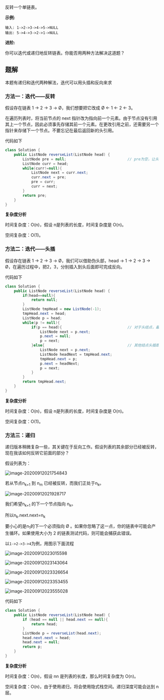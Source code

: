 反转一个单链表。

**示例:**

```
输入: 1->2->3->4->5->NULL
输出: 5->4->3->2->1->NULL
```

**进阶:**

你可以迭代或递归地反转链表。你能否用两种方法解决这道题？



## 题解

本题有递归和迭代两种解法，迭代可以用头插和反向来求

### 方法一：迭代——反转

假设存在链表 1 → 2 → 3 → Ø，我们想要把它改成 Ø ← 1 ← 2 ← 3。

在遍历列表时，将当前节点的 next 指针改为指向前一个元素。由于节点没有引用其上一个节点，因此必须事先存储其前一个元素。在更改引用之前，还需要另一个指针来存储下一个节点。不要忘记在最后返回新的头引用。

代码如下

```java
class Solution {
    public ListNode reverseList(ListNode head) {
        ListNode pre = null;							// pre为空，让头结点指向null
        ListNode curr = head;
        while(curr!=null){
            ListNode next = curr.next;
            curr.next = pre;
            pre = curr;
            curr = next;
        }
        return pre;
    }
}
```

**复杂度分析**

时间复杂度：O(n)，假设 n是列表的长度，时间复杂度是 O(n)。

空间复杂度：O(1)。

### 方法二：迭代——头插

假设存在链表 1 → 2 → 3 → Ø，我们可以借助伪头部，head → 1 → 2 → 3 → Ø，在遍历过程中，把2，3，分别插入到头后面即可完成反向。

代码如下

```java
class Solution {
    public ListNode reverseList(ListNode head) {
        if(head==null){
            return null;
        }
        ListNode tmpHead = new ListNode(-1);
        tmpHead.next = head;
        ListNode p = head;
        while(p != null){
            if(p == head){								// 对于头结点，最后是链尾，所以next要改为null
                ListNode next = p.next;
                p.next = null;
                p = next;
            }else{										// 其他结点头插即可
                ListNode next = p.next;
                ListNode headNext = tmpHead.next;
                tmpHead.next = p;
                p.next = headNext;
                p = next;
            }
        }
        return tmpHead.next;
    }
}
```

**复杂度分析**

时间复杂度：O(n)，假设 n是列表的长度，时间复杂度是 O(n)。

空间复杂度：O(1)。



### 方法三：递归

递归版本稍微复杂一些，其关键在于反向工作。假设列表的其余部分已经被反转，现在我该如何反转它前面的部分？

假设列表为：

![image-20200912021754843](https://gitee.com/zero049/MyNoteImages/raw/master/image-20200912021754843.png)

若从节点n<sub>k+1</sub> 到 n<sub>m</sub> 已经被反转，而我们正处于n<sub>k</sub>。

![image-20200912021928717](https://gitee.com/zero049/MyNoteImages/raw/master/image-20200912021928717.png)

我们希望n<sub>k+1</sub>  的下一个节点指向 n<sub>k</sub>。

所以n<sub>k</sub>.next.next=n<sub>k</sub>

要小心的是n<sub>1</sub>的下一个必须指向 Ø 。如果你忽略了这一点，你的链表中可能会产生循环。如果使用大小为 2 的链表测试代码，则可能会捕获此错误。

以`1->2->3->4`为例，用图示下面流程

![image-20200912023015598](https://gitee.com/zero049/MyNoteImages/raw/master/image-20200912023015598.png)

![image-20200912023143064](https://gitee.com/zero049/MyNoteImages/raw/master/image-20200912023143064.png)

![image-20200912023326654](https://gitee.com/zero049/MyNoteImages/raw/master/image-20200912023326654.png)

![image-20200912023353455](https://gitee.com/zero049/MyNoteImages/raw/master/image-20200912023353455.png)

![image-20200912023555028](https://gitee.com/zero049/MyNoteImages/raw/master/image-20200912023555028.png)

代码如下

```java
class Solution {
    public ListNode reverseList(ListNode head) {
        if (head == null || head.next == null){
            return head;
        } 
        ListNode p = reverseList(head.next);
        head.next.next = head;
        head.next = null;
        return p;
    }
}
```

**复杂度分析**

时间复杂度：O(n)，假设 nn 是列表的长度，那么时间复杂度为 O(n)。

空间复杂度：O(n)，由于使用递归，将会使用隐式栈空间。递归深度可能会达到 n 层。

